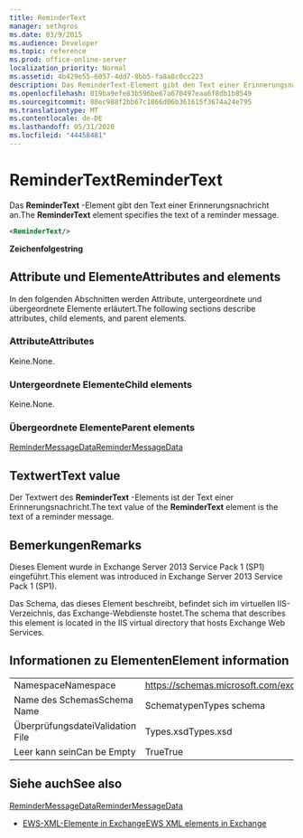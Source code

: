 ```yaml
---
title: ReminderText
manager: sethgros
ms.date: 03/9/2015
ms.audience: Developer
ms.topic: reference
ms.prod: office-online-server
localization_priority: Normal
ms.assetid: 4b429e55-6057-4dd7-8bb5-fa8a8c0cc223
description: Das ReminderText-Element gibt den Text einer Erinnerungsnachricht an.
ms.openlocfilehash: 019ba9efe83b596be67a670497eaa6f8db1b8549
ms.sourcegitcommit: 88ec988f2bb67c1866d06b361615f3674a24e795
ms.translationtype: MT
ms.contentlocale: de-DE
ms.lasthandoff: 05/31/2020
ms.locfileid: "44458481"
---
```

# <a name="remindertext"></a><span data-ttu-id="fd4ba-103">ReminderText</span><span class="sxs-lookup"><span data-stu-id="fd4ba-103">ReminderText</span></span>

<span data-ttu-id="fd4ba-104">Das **ReminderText** -Element gibt den Text einer Erinnerungsnachricht an.</span><span class="sxs-lookup"><span data-stu-id="fd4ba-104">The **ReminderText** element specifies the text of a reminder message.</span></span> 
  
```XML
<ReminderText/>
```

 <span data-ttu-id="fd4ba-105">**Zeichenfolge**</span><span class="sxs-lookup"><span data-stu-id="fd4ba-105">**string**</span></span>
## <a name="attributes-and-elements"></a><span data-ttu-id="fd4ba-106">Attribute und Elemente</span><span class="sxs-lookup"><span data-stu-id="fd4ba-106">Attributes and elements</span></span>

<span data-ttu-id="fd4ba-107">In den folgenden Abschnitten werden Attribute, untergeordnete und übergeordnete Elemente erläutert.</span><span class="sxs-lookup"><span data-stu-id="fd4ba-107">The following sections describe attributes, child elements, and parent elements.</span></span>
  
### <a name="attributes"></a><span data-ttu-id="fd4ba-108">Attribute</span><span class="sxs-lookup"><span data-stu-id="fd4ba-108">Attributes</span></span>

<span data-ttu-id="fd4ba-109">Keine.</span><span class="sxs-lookup"><span data-stu-id="fd4ba-109">None.</span></span>
  
### <a name="child-elements"></a><span data-ttu-id="fd4ba-110">Untergeordnete Elemente</span><span class="sxs-lookup"><span data-stu-id="fd4ba-110">Child elements</span></span>

<span data-ttu-id="fd4ba-111">Keine.</span><span class="sxs-lookup"><span data-stu-id="fd4ba-111">None.</span></span>
  
### <a name="parent-elements"></a><span data-ttu-id="fd4ba-112">Übergeordnete Elemente</span><span class="sxs-lookup"><span data-stu-id="fd4ba-112">Parent elements</span></span>

[<span data-ttu-id="fd4ba-113">ReminderMessageData</span><span class="sxs-lookup"><span data-stu-id="fd4ba-113">ReminderMessageData</span></span>](remindermessagedata.md)
  
## <a name="text-value"></a><span data-ttu-id="fd4ba-114">Textwert</span><span class="sxs-lookup"><span data-stu-id="fd4ba-114">Text value</span></span>

<span data-ttu-id="fd4ba-115">Der Textwert des **ReminderText** -Elements ist der Text einer Erinnerungsnachricht.</span><span class="sxs-lookup"><span data-stu-id="fd4ba-115">The text value of the **ReminderText** element is the text of a reminder message.</span></span> 
  
## <a name="remarks"></a><span data-ttu-id="fd4ba-116">Bemerkungen</span><span class="sxs-lookup"><span data-stu-id="fd4ba-116">Remarks</span></span>

<span data-ttu-id="fd4ba-117">Dieses Element wurde in Exchange Server 2013 Service Pack 1 (SP1) eingeführt.</span><span class="sxs-lookup"><span data-stu-id="fd4ba-117">This element was introduced in Exchange Server 2013 Service Pack 1 (SP1).</span></span>
  
<span data-ttu-id="fd4ba-118">Das Schema, das dieses Element beschreibt, befindet sich im virtuellen IIS-Verzeichnis, das Exchange-Webdienste hostet.</span><span class="sxs-lookup"><span data-stu-id="fd4ba-118">The schema that describes this element is located in the IIS virtual directory that hosts Exchange Web Services.</span></span>
  
## <a name="element-information"></a><span data-ttu-id="fd4ba-119">Informationen zu Elementen</span><span class="sxs-lookup"><span data-stu-id="fd4ba-119">Element information</span></span>

|||
|:-----|:-----|
|<span data-ttu-id="fd4ba-120">Namespace</span><span class="sxs-lookup"><span data-stu-id="fd4ba-120">Namespace</span></span>  <br/> |https://schemas.microsoft.com/exchange/services/2006/types  <br/> |
|<span data-ttu-id="fd4ba-121">Name des Schemas</span><span class="sxs-lookup"><span data-stu-id="fd4ba-121">Schema Name</span></span>  <br/> |<span data-ttu-id="fd4ba-122">Schematypen</span><span class="sxs-lookup"><span data-stu-id="fd4ba-122">Types schema</span></span>  <br/> |
|<span data-ttu-id="fd4ba-123">Überprüfungsdatei</span><span class="sxs-lookup"><span data-stu-id="fd4ba-123">Validation File</span></span>  <br/> |<span data-ttu-id="fd4ba-124">Types.xsd</span><span class="sxs-lookup"><span data-stu-id="fd4ba-124">Types.xsd</span></span>  <br/> |
|<span data-ttu-id="fd4ba-125">Leer kann sein</span><span class="sxs-lookup"><span data-stu-id="fd4ba-125">Can be Empty</span></span>  <br/> |<span data-ttu-id="fd4ba-126">True</span><span class="sxs-lookup"><span data-stu-id="fd4ba-126">True</span></span>  <br/> |
   
## <a name="see-also"></a><span data-ttu-id="fd4ba-127">Siehe auch</span><span class="sxs-lookup"><span data-stu-id="fd4ba-127">See also</span></span>



[<span data-ttu-id="fd4ba-128">ReminderMessageData</span><span class="sxs-lookup"><span data-stu-id="fd4ba-128">ReminderMessageData</span></span>](remindermessagedata.md)


- [<span data-ttu-id="fd4ba-129">EWS-XML-Elemente in Exchange</span><span class="sxs-lookup"><span data-stu-id="fd4ba-129">EWS XML elements in Exchange</span></span>](ews-xml-elements-in-exchange.md)

